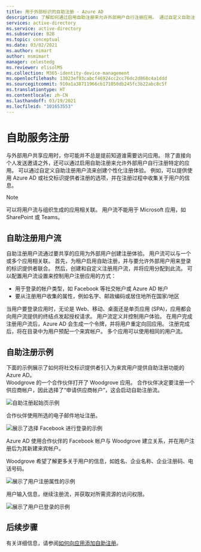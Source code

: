 ```yaml
---
title: 用于外部标识的自助注册 - Azure AD
description: 了解如何通过启用自助注册来允许外部用户自行注册应用。 通过自定义自助注册用户流来创建个性化注册体验。
services: active-directory
ms.service: active-directory
ms.subservice: B2B
ms.topic: conceptual
ms.date: 03/02/2021
ms.author: mimart
author: msmimart
manager: celestedg
ms.reviewer: elisolMS
ms.collection: M365-identity-device-management
ms.openlocfilehash: 13023ef93cabcf46924cc2cc76dc2d868c4a1ddd
ms.sourcegitcommit: 910a1a38711966cb171050db245fc3b22abc8c5f
ms.translationtype: HT
ms.contentlocale: zh-CN
ms.lasthandoff: 03/19/2021
ms.locfileid: "101653553"
---
```

# <a name="self-service-sign-up"></a>自助服务注册

与外部用户共享应用时，你可能并不总是提前知道谁需要访问应用。 除了直接向个人发送邀请之外，还可以通过启用自助注册来允许外部用户自行注册特定的应用。 可以通过自定义自助注册用户流来创建个性化注册体验。 例如，可以提供使用 Azure AD 或社交标识提供者注册的选项，并在注册过程中收集关于用户的信息。

> [!NOTE]
> 可以将用户流与组织生成的应用相关联。 用户流不能用于 Microsoft 应用，如 SharePoint 或 Teams。

## <a name="user-flow-for-self-service-sign-up"></a>自助注册用户流

自助注册用户流通过要共享的应用为外部用户创建注册体验。 用户流可以与一个或多个应用相关联。 首先，为租户启用自助注册，并与要允许外部用户用来登录的标识提供者联合。 然后，创建和自定义注册用户流，并将应用分配到此流。
可以配置用户流设置来控制用户注册应用的方式：

- 用于登录的帐户类型，如 Facebook 等社交帐户或 Azure AD 帐户
- 要从注册用户收集的属性，例如名字、邮政编码或居住地所在国家/地区

当用户要登录应用时，无论是 Web、移动、桌面还是单页应用 (SPA)，应用都会向用户流提供的终结点发起授权请求。 用户流定义并控制用户体验。 在用户完成注册用户流后，Azure AD 会生成一个令牌，并将用户重定向回应用。 注册完成后，将在目录中为用户预配一个来宾帐户。 多个应用可以使用相同的用户流。

## <a name="example-of-self-service-sign-up"></a>自助注册示例

下面的示例展示了如何将社交标识提供者引入为来宾用户提供自助注册功能的 Azure AD。  
Woodgrove 的一个合作伙伴打开了 Woodgrove 应用。 合作伙伴决定要注册一个供应商帐户，因此选择了“申请供应商帐户”，这会启动自助注册流。

![自助注册起始页示例](media/self-service-sign-up-overview/example-start-sign-up-flow.png)

合作伙伴使用所选的电子邮件地址注册。

![展示了选择 Facebook 进行登录的示例](media/self-service-sign-up-overview/example-sign-in-with-facebook.png)

Azure AD 使用合作伙伴的 Facebook 帐户与 Woodgrove 建立关系，并在用户注册后为其新建来宾帐户。

Woodgrove 希望了解更多关于用户的信息，如姓名、企业名称、企业注册码、电话号码。

![展示了用户注册属性的示例](media/self-service-sign-up-overview/example-enter-user-attributes.png)

用户输入信息，继续注册流，并获取对所需资源的访问权限。

![展示了用户已登录的示例](media/self-service-sign-up-overview/example-signed-in.png)

## <a name="next-steps"></a>后续步骤

 有关详细信息，请参阅[如何向应用添加自助注册](self-service-sign-up-user-flow.md)。
